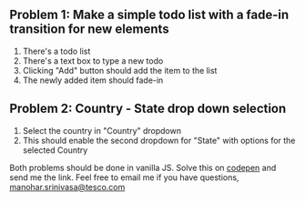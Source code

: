 ## Problem 1: Make a simple todo list with a fade-in transition for new elements

1. There's a todo list
2. There's a text box to type a new todo
3. Clicking "Add" button should add the item to the list
4. The newly added item should fade-in


## Problem 2: Country - State drop down selection

1. Select the country in "Country" dropdown
2. This should enable the second dropdown for "State" with options for the selected Country

Both problems should be done in vanilla JS. Solve this on [codepen](http://codepen.io) and send me the link. 
Feel free to email me if you have questions, manohar.srinivasa@tesco.com
